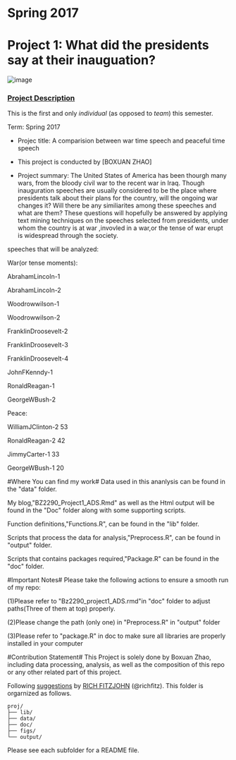 # Spring 2017
# Project 1: What did the presidents say at their inauguation?

![image](figs/title.jpg)

### [Project Description](doc/)
This is the first and only *individual* (as opposed to *team*) this semester. 

Term: Spring 2017

+ Projec title: A comparision between war time speech and peaceful time speech
+ This project is conducted by [BOXUAN ZHAO]

+ Project summary: The United States of America has been thourgh many wars, from the bloody civil war to the recent war in Iraq. Though inauguration speeches are usually considered to be the place where presidents talk about their plans for the country, will the ongoing war changes it? Will there be any similiarites among these speeches and what are them? These questions will hopefully be answered by applying text mining techniques on the speeches selected from presidents, under whom the country is at war ,invovled in a war,or the tense of war erupt is widespread through the society.

speeches that will be analyzed:

War(or tense moments):

AbrahamLincoln-1

AbrahamLincoln-2

Woodrowwilson-1

Woodrowwilson-2

FranklinDroosevelt-2

FranklinDroosevelt-3

FranklinDroosevelt-4

JohnFKenndy-1

RonaldReagan-1

GeorgeWBush-2

Peace:

WilliamJClinton-2 53

RonaldReagan-2 42

JimmyCarter-1 33

GeorgeWBush-1 20

#Where You can find my work#
Data used in this ananlysis can be found in the "data" folder.

My blog,"BZ2290_Project1_ADS.Rmd" as well as the Html output will be found in the "Doc" folder along with 
some supporting scripts.

Function definitions,"Functions.R", can be found in the "lib" folder.

Scripts that process the data for analysis,"Preprocess.R", can be found in "output" folder.

Scripts that contains packages required,"Package.R" can be found in the "doc" folder. 

#Important Notes#
Please take the following actions to ensure a smooth run of my repo:

(1)Please refer to "Bz2290_project1_ADS.rmd"in "doc" folder to adjust paths(Three of them at top) properly.

(2)Please change the path (only one) in "Preprocess.R" in "output" folder

(3)Please refer to "package.R" in doc to make sure all libraries are properly installed in your computer

#Contribution Statement#
This Project is solely done by Boxuan Zhao, including data processing, analysis, as well as the composition of this repo or any other related part of this project.

Following [suggestions](http://nicercode.github.io/blog/2013-04-05-projects/) by [RICH FITZJOHN](http://nicercode.github.io/about/#Team) (@richfitz). This folder is orgarnized as follows.

```
proj/
├── lib/
├── data/
├── doc/
├── figs/
└── output/
```

Please see each subfolder for a README file.
